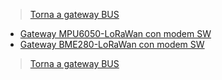 >[Torna a gateway BUS](gatewaylorasw.md)

- [Gateway MPU6050-LoRaWan con modem SW](lorawanswmpu6050.md)
- [Gateway BME280-LoRaWan con modem SW](lorawanswbme280.md)

>[Torna a gateway BUS](gatewaylorasw.md)
